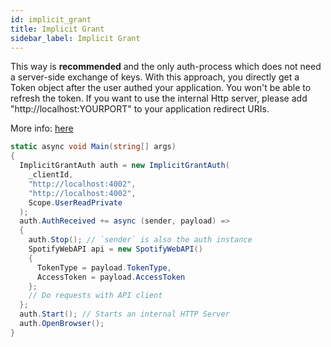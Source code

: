 ```yaml
---
id: implicit_grant
title: Implicit Grant
sidebar_label: Implicit Grant
---
```


This way is **recommended** and the only auth-process which does not need a server-side exchange of keys. With this approach, you directly get a Token object after the user authed your application.
You won't be able to refresh the token. If you want to use the internal Http server, please add "http://localhost:YOURPORT" to your application redirect URIs.

More info: [here](https://developer.spotify.com/documentation/general/guides/authorization-guide/#implicit-grant-flow)

```csharp
static async void Main(string[] args)
{
  ImplicitGrantAuth auth = new ImplicitGrantAuth(
    _clientId,
    "http://localhost:4002",
    "http://localhost:4002",
    Scope.UserReadPrivate
  );
  auth.AuthReceived += async (sender, payload) =>
  {
    auth.Stop(); // `sender` is also the auth instance
    SpotifyWebAPI api = new SpotifyWebAPI()
    {
      TokenType = payload.TokenType,
      AccessToken = payload.AccessToken
    };
    // Do requests with API client
  };
  auth.Start(); // Starts an internal HTTP Server
  auth.OpenBrowser();
}
```
